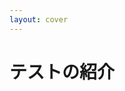 ```yaml
---
layout: cover
---
```


<div class="flex items-center">
  <h1>テストの紹介</h1>
</div>

<style>
.slidev-layout {
  background-image: url("/images/title02.png");
}
</style>

<!--
ではよりイメージしてもらうために実際にどのようなテストが実行されているのかをご紹介したいと思います。

実際には色々なテストが実行されるのですが、今回は2つに絞って紹介します。
-->
